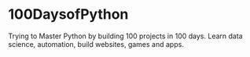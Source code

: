 # 100DaysofPython
Trying to Master Python by building 100 projects in 100 days. Learn data science, automation, build websites, games and apps.

